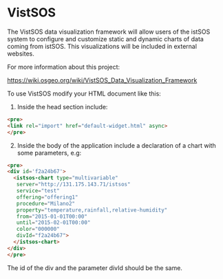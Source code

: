 # VistSOS

The VistSOS data visualization framework will allow users of the istSOS system to configure and customize static and dynamic charts of data coming from istSOS. This visualizations will be included in external websites.

For more information about this project:

https://wiki.osgeo.org/wiki/VistSOS_Data_Visualization_Framework

To use VistSOS modify your HTML document like this:

1. Inside the head section include:
  ```html
  <pre>
  <link rel="import" href="default-widget.html" async>
  </pre>
  ```

2. Inside the body of the application include a declaration of a chart with some parameters, e.g:
  ```html
  <pre>
  <div id='f2a24b67'>
    <istsos-chart type="multivariable"
     server="http://131.175.143.71/istsos"
     service="test"
     offering="offering1"
     procedure="Milano2"
     property="temperature,rainfall,relative-humidity"
     from="2015-01-01T00:00"
     until="2015-02-01T00:00"
     color="000000"
     divId="f2a24b67">
    </istsos-chart>
  </div>
  </pre>
  ```
The id of the div and the parameter divId should be the same.

